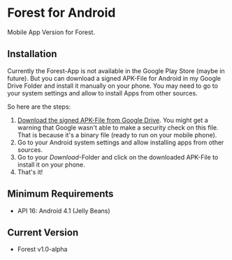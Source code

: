 # Forest for Android
Mobile App Version for Forest.

## Installation
Currently the Forest-App is not available in the Google Play Store (maybe in future).
But you can download a signed APK-File for Android in my Google Drive Folder and install it manually on your phone.
You may need to go to your system settings and allow to install Apps from other sources.

So here are the steps:
1. [Download the signed APK-File from Google Drive](https://drive.google.com/file/d/1WctpzNLRMZk277iiSp3lx23cxo0qTW_W/view?usp=sharing). You might get a warning that Google wasn't able to make a security check on this file. That is because it's a binary file (ready to run on your mobile phone).
2. Go to your Android system settings and allow installing apps from other sources.
3. Go to your *Download*-Folder and click on the downloaded APK-File to install it on your phone.
4. That's it! 

## Minimum Requirements
* API 16: Android 4.1 (Jelly Beans)

## Current Version
* Forest v1.0-alpha

